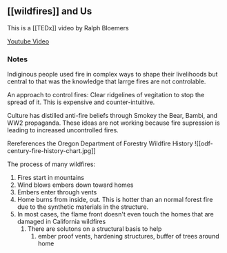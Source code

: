 ## [[wildfires]] and Us
This is a [[TEDx]] video by Ralph Bloemers

[Youtube Video](https://www.youtube.com/watch?v=Zj67x8MQXag)

### Notes
Indiginous people used fire in complex ways to shape their livelihoods but central to that was the knowledge that larrge fires are not controlable. 

An approach to control fires: Clear ridgelines of vegitation to stop the spread of it. This is expensive and counter-intuitive.

Culture has distilled anti-fire beliefs through Smokey the Bear, Bambi, and WW2 propaganda. These ideas are not working because fire supression is leading to increased uncontrolled fires.

Rereferences the Oregon Department of Forestry Wildfire History
![[odf-century-fire-history-chart.jpg]]

The process of many wildfires:

1. Fires start in mountains
2. Wind blows embers down toward homes
3. Embers enter through vents
4. Home burns from inside, out. This is hotter than an normal forest fire due to the synthetic materials in the structure.
5. In most cases, the flame front doesn't even touch the homes that are damaged in California wildfires
	1. There are solutons on a structural basis to help
		1. ember proof vents, hardening structures, buffer of trees around home




